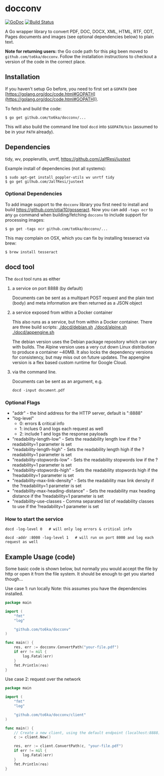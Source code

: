 # docconv
[![GoDoc](https://godoc.org/github.com/to6ka/docconv?status.svg)](https://godoc.org/github.com/to6ka/docconv)
[![Build Status](https://travis-ci.org/sajari/docconv.svg?branch=master)](https://travis-ci.org/sajari/docconv)

A Go wrapper library to convert PDF, DOC, DOCX, XML, HTML, RTF, ODT, Pages documents and images (see optional dependencies below) to plain text.

**Note for returning users:** the Go code path for this pkg been moved to `github.com/to6ka/docconv`.  Follow the installation instructions to checkout a version of the code in the correct place.

## Installation

If you haven't setup Go before, you need to first set a `GOPATH` (see [https://golang.org/doc/code.html#GOPATH](https://golang.org/doc/code.html#GOPATH)).

To fetch and build the code:

    $ go get github.com/to6ka/docconv/...

This will also build the command line tool `docd` into `$GOPATH/bin` (assumed to be in your `PATH` already).

## Dependencies
tidy, wv, popplerutils, unrtf, https://github.com/JalfResi/justext

Example install of dependencies (not all systems):

    $ sudo apt-get install poppler-utils wv unrtf tidy
    $ go get github.com/JalfResi/justext

### Optional Dependencies

To add image support to the `docconv` library you first need to install and build https://github.com/otiai10/gosseract.  Now you can add `-tags ocr` to any `go` command when building/fetching `docconv` to include support for processing images:

    $ go get -tags ocr github.com/to6ka/docconv/...

This may complain on OSX, which you can fix by installing tesseract via brew:
	
	$ brew install tesseract

## docd tool

The `docd` tool runs as either

1. a service on port 8888 (by default)

   Documents can be sent as a multipart POST request and the plain text (body) and meta information are then returned as a JSON object

2. a service exposed from within a Docker container

   This also runs as a service, but from within a Docker container. There are three build scripts: 
   [./docd/debian.sh](./docd/debian.sh)
   [./docd/alpine.sh](./docd/alpine.sh)
   [./docd/appengine.sh](./docd/appengine.sh)

   The debian version uses the Debian package repository which can vary with builds. The Alpine version uses a very cut down Linux distribution to produce a container ~40MB. It also locks the dependency versions for consistency, but may miss out on future updates. The appengine version is a flex based custom runtime for Google Cloud.

3. via the command line.

   Documents can be sent as an argument, e.g.

   ```docd -input document.pdf```

### Optional Flags
 - "addr" - the bind address for the HTTP server, default is ":8888"
 - "log-level"
    - 0: errors & critical info
    - 1: inclues 0 and logs each request as well
    - 2: include 1 and logs the response payloads
 - "readability-length-low" - Sets the readability length low if the ?readability=1 parameter is set
 - "readability-length-high" - Sets the readability length high if the ?readability=1 parameter is set
 - "readability-stopwords-low" - Sets the readability stopwords low if the ?readability=1 parameter is set
 - "readability-stopwords-high" - Sets the readability stopwords high if the ?readability=1 parameter is set
 - "readability-max-link-density" - Sets the readability max link density if the ?readability=1 parameter is set
 - "readability-max-heading-distance" - Sets the readability max heading distance if the ?readability=1 parameter is set
 - "readability-use-classes - Comma separated list of readability classes to use if the ?readability=1 parameter is set

### How to start the service
```docd -log-level 0   # will only log errors & critical info ```

```docd -addr :8000 -log-level 1   # will run on port 8000 and log each request as well ```

## Example Usage (code)
Some basic code is shown below, but normally you would accept the file by http or open it from the file system. It should be enough to get you started though...

Use case 1: run locally 
Note: this assumes you have the dependencies installed.

```go
package main

import (
	"fmt"
	"log"

	"github.com/to6ka/docconv"
)

func main() {
	res, err := docconv.ConvertPath("your-file.pdf")
	if err != nil {
		log.Fatal(err)
	}
	fmt.Println(res)
}
```

Use case 2: request over the network

```go
package main

import (
	"fmt"
	"log"

	"github.com/to6ka/docconv/client"
)

func main() {
	// Create a new client, using the default endpoint (localhost:8888)
	c := client.New()

	res, err := client.ConvertPath(c, "your-file.pdf")
	if err != nil {
		log.Fatal(err)
	}
	fmt.Println(res)
}
```
